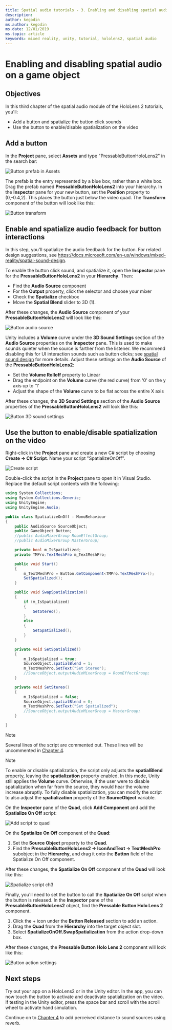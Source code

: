 ```yaml
---
title: Spatial audio tutorials - 3. Enabling and disabling spatial audio on a game object
description: 
author: kegodin
ms.author: kegodin
ms.date: 12/01/2019
ms.topic: article
keywords: mixed reality, unity, tutorial, hololens2, spatial audio
---
```


# Enabling and disabling spatial audio on a game object

## Objectives
In this third chapter of the spatial audio module of the HoloLens 2 tutorials, you'll:
* Add a button and spatialize the button click sounds
* Use the button to enable/disable spatialization on the video

## Add a button
In the **Project** pane, select **Assets** and type "PressableButtonHoloLens2" in the search bar:

![Button prefab in Assets](images/spatial-audio/button-prefab-in-assets.png)

The prefab is the entry represented by a blue box, rather than a white box. Drag the prefab named **PressableButtonHoloLens2** into your hierarchy. In the **Inspector** pane for your new button, set the **Position** property to (0,-0.4,2). This places the button just below the video quad. The **Transform** component of the button will look like this:

![Button transform](images/spatial-audio/button-transform.png)

## Enable and spatialize audio feedback for button interactions
In this step, you'll spatialize the audio feedback for the button. For related design suggestions, see https://docs.microsoft.com/en-us/windows/mixed-reality/spatial-sound-design. 

To enable the button click sound, and spatialize it, open the **Inspector** pane for the **PressableButtonHoloLens2** in your **Hierarchy**. Then:
* Find the **Audio Source** component
* For the **Output** property, click the selector and choose your mixer
* Check the **Spatialize** checkbox
* Move the **Spatial Blend** slider to 3D (1).

After these changes, the **Audio Source** component of your **PressableButtonHoloLens2** will look like this:

![Button audio source](images/spatial-audio/button-audio-source.png)

Unity includes a **Volume** curve under the **3D Sound Settings** section of the **Audio Source** properties on the **Inspector** pane. This is used to make sounds quieter when the source is farther from the listener. We recommend disabling this for UI interaction sounds such as button clicks; see [spatial sound design](spatial-sound-design.md) for more details. Adjust these settings on the **Audio Source** of the **PressableButtonHoloLens2**:
* Set the **Volume Rolloff** property to Linear
* Drag the endpoint on the **Volume** curve (the red curve) from '0' on the y axis up to '1'
* Adjust the shape of the **Volume** curve to be flat across the entire X axis

After these changes, the **3D Sound Settings** section of the **Audio Source** properties of the **PressableButtonHoloLens2** will look like this:

![Button 3D sound settings](images/spatial-audio/button-3d-sound-settings.png)

## Use the button to enable/disable spatialization on the video
Right-click in the **Project** pane and create a new C# script by choosing **Create -> C# Script**. Name your script "SpatializeOnOff".

![Create script](images/spatial-audio/create-script.png)

Double-click the script in the **Project** pane to open it in Visual Studio. Replace the default script contents with the following:

```c#
using System.Collections;
using System.Collections.Generic;
using UnityEngine;
using UnityEngine.Audio;

public class SpatializeOnOff : MonoBehaviour
{
    public AudioSource SourceObject;
    public GameObject Button;
    //public AudioMixerGroup RoomEffectGroup;
    //public AudioMixerGroup MasterGroup;

    private bool m_IsSpatialized;
    private TMPro.TextMeshPro m_TextMeshPro;

    public void Start()
    {
        m_TextMeshPro = Button.GetComponent<TMPro.TextMeshPro>();
        SetSpatialized();
    }

    public void SwapSpatialization()
    {
        if (m_IsSpatialized)
        {
            SetStereo();
        }
        else
        {
            SetSpatialized();
        }
    }

    private void SetSpatialized()
    {
        m_IsSpatialized = true;
        SourceObject.spatialBlend = 1;
        m_TextMeshPro.SetText("Set Stereo");
        //SourceObject.outputAudioMixerGroup = RoomEffectGroup;
    }

    private void SetStereo()
    {
        m_IsSpatialized = false;
        SourceObject.spatialBlend = 0;
        m_TextMeshPro.SetText("Set Spatialized");
        //SourceObject.outputAudioMixerGroup = MasterGroup;
    }

}
```
> [!NOTE]
> Several lines of the script are commented out. These lines will be uncommented in [Chapter 4](unity-spatial-audio-ch4.md).

> [!NOTE]
> To enable or disable spatialization, the script only adjusts the **spatialBlend** property, leaving the **spatialization** property enabled. In this mode, Unity still applies the **Volume** curve. Otherwise, if the user were to disable spatialization when far from the source, they would hear the volume increase abruptly.
> To fully disable spatialization, you can modify the script to also adjust the **spatialization** property of the **SourceObject** variable.

On the **Inspector** pane of the **Quad**, click **Add Component** and add the **Spatialize On Off** script:

![Add script to quad](images/spatial-audio/add-script-to-quad.png)

On the **Spatialize On Off** component of the **Quad**:
1. Set the **Source Object** property to the **Quad**.
2. Find the **PressableButtonHoloLens2 -> IconAndText -> TextMeshPro** subobject in the **Hierarchy**, and drag it onto the **Button** field of the Spatialize On Off component.

After these changes, the **Spatialize On Off** component of the **Quad** will look like this:

![Spatialize script ch3](images/spatial-audio/spatialize-script-ch3.png)

Finally, you'll need to set the button to call the **Spatialize On Off** script when the button is released. In the **Inspector** pane of the **PressableButtonHoloLens2** object, find the **Pressable Button Holo Lens 2** component.
1. Click the + icon under the **Button Released** section to add an action.
2. Drag the **Quad** from the **Hierarchy** into the target object slot.
3. Select **SpatializeOnOff.SwapSpatialization** from the action drop-down box.

After these changes, the **Pressable Button Holo Lens 2** component will look like this:

![Button action settings](images/spatial-audio/button-action-settings.png)

## Next steps
Try out your app on a HoloLens2 or in the Unity editor. In the app, you can now touch the button to activate and deactivate spatialization on the video. If testing in the Unity editor, press the space bar and scroll with the scroll wheel to activate hand simulation. 

Continue on to [Chapter 4](unity-spatial-audio-ch4.md) to add perceived distance to sound sources using reverb.

